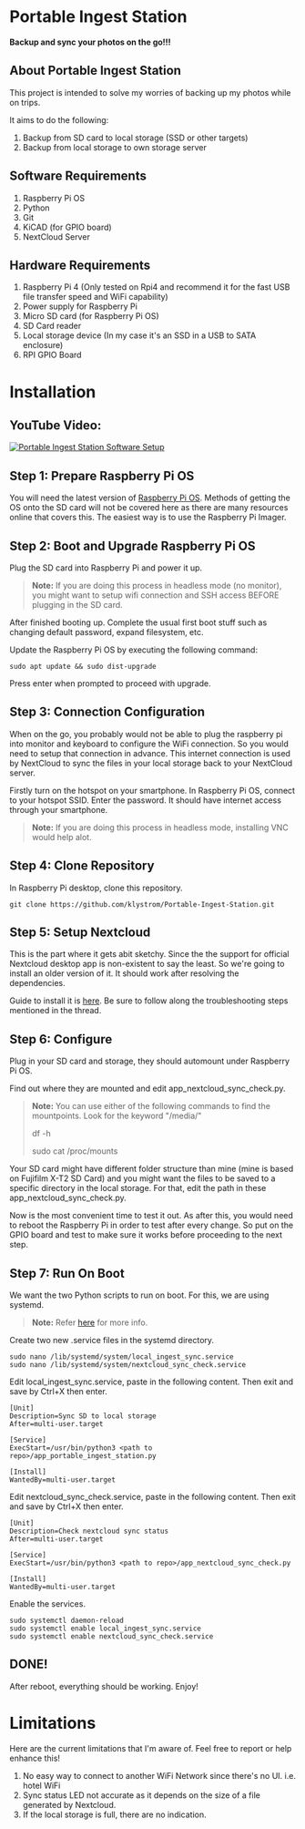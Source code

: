 # Portable Ingest Station
**Backup and sync your photos on the go!!!**

## About Portable Ingest Station
This project is intended to solve my worries of backing up my photos while on trips. 

It aims to do the following:

<ol>
  <li>Backup from SD card to local storage (SSD or other targets)</li>
  <li>Backup from local storage to own storage server</li>
</ol>

## Software Requirements
<ol>
  <li>Raspberry Pi OS</li>
  <li>Python</li>
  <li>Git</li>
  <li>KiCAD (for GPIO board)</li>
  <li>NextCloud Server</li>
</ol>

## Hardware Requirements
<ol>
  <li>Raspberry Pi 4 (Only tested on Rpi4 and recommend it for the fast USB file transfer speed and WiFi capability)</li>
  <li>Power supply for Raspberry Pi</li>
  <li>Micro SD card (for Raspberry Pi OS)</li>
  <li>SD Card reader</li>
  <li>Local storage device (In my case it's an SSD in a USB to SATA enclosure)</li>
  <li>RPI GPIO Board</li>
</ol>

# Installation

## YouTube Video:
<div align="left">
  <a href="https://www.youtube.com/watch?v=a_C9UawHIGE"><img src="https://img.youtube.com/vi/a_C9UawHIGE/0.jpg" alt="Portable Ingest Station Software Setup"></a>
</div>

## Step 1: Prepare Raspberry Pi OS
You will need the latest version of [Raspberry Pi OS](https://www.raspberrypi.com/software/). Methods of getting the OS onto the SD card will not be covered here as there are many resources online that covers this. The easiest way is to use the Raspberry Pi Imager.

## Step 2: Boot and Upgrade Raspberry Pi OS
Plug the SD card into Raspberry Pi and power it up. 

> **Note:** If you are doing this process in headless mode (no monitor), you might want to setup wifi connection and SSH access BEFORE plugging in the SD card.

After finished booting up. Complete the usual first boot stuff such as changing default password, expand filesystem, etc.

Update the Raspberry Pi OS by executing the following command:

    sudo apt update && sudo dist-upgrade

Press enter when prompted to proceed with upgrade.

## Step 3: Connection Configuration
When on the go, you probably would not be able to plug the raspberry pi into monitor and keyboard to configure the WiFi connection. So you would need to setup that connection in advance. This internet connection is used by NextCloud to sync the files in your local storage back to your NextCloud server.

Firstly turn on the hotspot on your smartphone. In Raspberry Pi OS, connect to your hotspot SSID. Enter the password. It should have internet access through your smartphone.

> **Note:** If you are doing this process in headless mode, installing VNC would help alot.

## Step 4: Clone Repository
In Raspberry Pi desktop, clone this repository.

    git clone https://github.com/klystrom/Portable-Ingest-Station.git

## Step 5: Setup Nextcloud
This is the part where it gets abit sketchy. Since the the support for official Nextcloud desktop app is non-existent to say the least. So we're going to install an older version of it. It should work after resolving the dependencies.

Guide to install it is [here](https://help.nextcloud.com/t/nextcloud-client-for-raspberry-pi/27989/62). Be sure to follow along the troubleshooting steps mentioned in the thread.

## Step 6: Configure
Plug in your SD card and storage, they should automount under Raspberry Pi OS.

Find out where they are mounted and edit app_nextcloud_sync_check.py.

> **Note:** You can use either of the following commands to find the mountpoints. Look for the keyword "/media/"
>
> df -h
>
> sudo cat /proc/mounts

Your SD card might have different folder structure than mine (mine is based on Fujifilm X-T2 SD Card) and you might want the files to be saved to a specific directory in the local storage. For that, edit the path in these app_nextcloud_sync_check.py.

Now is the most convenient time to test it out. As after this, you would need to reboot the Raspberry Pi in order to test after every change. So put on the GPIO board and test to make sure it works before proceeding to the next step.

## Step 7: Run On Boot
We want the two Python scripts to run on boot. For this, we are using systemd.

> **Note:** Refer [here](https://learn.sparkfun.com/tutorials/how-to-run-a-raspberry-pi-program-on-startup/all) for more info.

Create two new .service files in the systemd directory.

    sudo nano /lib/systemd/system/local_ingest_sync.service
    sudo nano /lib/systemd/system/nextcloud_sync_check.service

Edit local_ingest_sync.service, paste in the following content. Then exit and save by Ctrl+X then enter.

    [Unit]
    Description=Sync SD to local storage
    After=multi-user.target
    
    [Service]
    ExecStart=/usr/bin/python3 <path to repo>/app_portable_ingest_station.py
    
    [Install]
    WantedBy=multi-user.target
    
Edit nextcloud_sync_check.service, paste in the following content. Then exit and save by Ctrl+X then enter.
  
    [Unit]
    Description=Check nextcloud sync status
    After=multi-user.target
    
    [Service]
    ExecStart=/usr/bin/python3 <path to repo>/app_nextcloud_sync_check.py
    
    [Install]
    WantedBy=multi-user.target
    
Enable the services.

    sudo systemctl daemon-reload
    sudo systemctl enable local_ingest_sync.service
    sudo systemctl enable nextcloud_sync_check.service
    
## DONE!
After reboot, everything should be working. Enjoy!

# Limitations
Here are the current limitations that I'm aware of. Feel free to report or help enhance this!
<ol>
  <li>No easy way to connect to another WiFi Network since there's no UI. i.e. hotel WiFi</li>
  <li>Sync status LED not accurate as it depends on the size of a file generated by Nextcloud.</li>
  <li>If the local storage is full, there are no indication.</li>
</ol>
